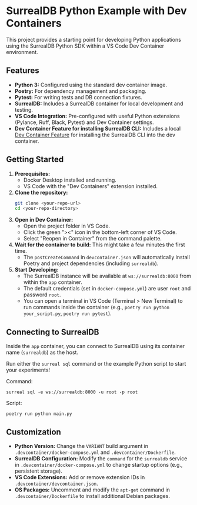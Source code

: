 # SurrealDB Python Example with Dev Containers

This project provides a starting point for developing Python applications using the SurrealDB Python SDK within a VS Code Dev Container environment.

## Features

*   **Python 3:** Configured using the standard dev container image.
*   **Poetry:** For dependency management and packaging.
*   **Pytest:** For writing tests and DB connection fixtures.
*   **SurrealDB:** Includes a SurrealDB container for local development and testing.
*   **VS Code Integration:** Pre-configured with useful Python extensions (Pylance, Ruff, Black, Pytest) and Dev Container settings.
*   **Dev Container Feature for installing SurrealDB CLI:** Includes a local [Dev Container Feature](https://containers.dev/implementors/features/) for installing the SurrealDB CLI into the dev container.

## Getting Started

1.  **Prerequisites:**
    *   Docker Desktop installed and running.
    *   VS Code with the "Dev Containers" extension installed.
2.  **Clone the repository:**
    ```bash
    git clone <your-repo-url>
    cd <your-repo-directory>
    ```
3.  **Open in Dev Container:**
    *   Open the project folder in VS Code.
    *   Click the green "><" icon in the bottom-left corner of VS Code.
    *   Select "Reopen in Container" from the command palette.
4.  **Wait for the container to build:** This might take a few minutes the first time.
    *   The `postCreateCommand` in `devcontainer.json` will automatically install Poetry and project dependencies (including `surrealdb`).
5.  **Start Developing:**
    *   The SurrealDB instance will be available at `ws://surrealdb:8000` from within the `app` container.
    *   The default credentials (set in `docker-compose.yml`) are user `root` and password `root`.
    *   You can open a terminal in VS Code (Terminal > New Terminal) to run commands inside the container (e.g., `poetry run python your_script.py`, `poetry run pytest`).

## Connecting to SurrealDB

Inside the `app` container, you can connect to SurrealDB using its container name (`surrealdb`) as the host.

Run either the `surreal sql` command or the example Python script to start your experiments!

Command:

```shell
surreal sql -e ws://surrealdb:8000 -u root -p root
```

Script:

```shell
poetry run python main.py
```

## Customization

*   **Python Version:** Change the `VARIANT` build argument in `.devcontainer/docker-compose.yml` and `.devcontainer/Dockerfile`.
*   **SurrealDB Configuration:** Modify the `command` for the `surrealdb` service in `.devcontainer/docker-compose.yml` to change startup options (e.g., persistent storage).
*   **VS Code Extensions:** Add or remove extension IDs in `.devcontainer/devcontainer.json`.
*   **OS Packages:** Uncomment and modify the `apt-get` command in `.devcontainer/Dockerfile` to install additional Debian packages.
